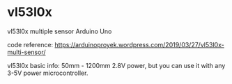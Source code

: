 # vl53l0x
vl53l0x multiple sensor Arduino Uno

code reference: https://arduinoproyek.wordpress.com/2019/03/27/vl53l0x-multi-sensor/

vl53l0x basic info:
50mm - 1200mm
2.8V power, but you can use it with any 3-5V power microcontroller.
